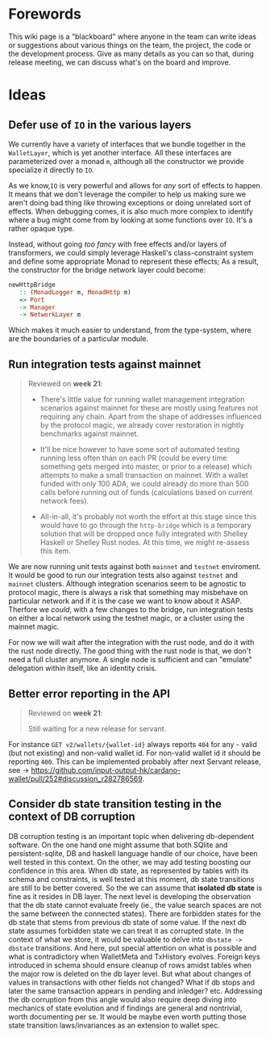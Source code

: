 # Forewords

This wiki page is a "blackboard" where anyone in the team can write ideas or suggestions about various things on the team, the project, the code or the development process. Give as many details as you can so that, during release meeting, we can discuss what's on the board and improve. 

# Ideas

## Defer use of `IO` in the various layers

We currently have a variety of interfaces that we bundle together in the `WalletLayer`, which is yet another interface. All these interfaces are parameterized over a monad `m`, although all the constructor we provide specialize it directly to `IO`. 

As we know,`IO` is very powerful and allows for _any_ sort of effects to happen. It means that we don't leverage the compiler to help us making sure we aren't doing bad thing like throwing exceptions or doing unrelated sort of effects. When debugging comes, it is also much more complex to identify where a bug might come from by looking at some functions over `IO`. It's a rather opaque type.

Instead, without going _too fancy_ with free effects and/or layers of transformers, we could simply leverage Haskell's class-constraint system and define some appropriate Monad to represent these effects; As a result, the constructor for the bridge network layer could become:

```hs
newHttpBridge
   :: (MonadLogger m, MonadHttp m)
   => Port
   -> Manager
   -> NetworkLayer m
```

Which makes it much easier to understand, from the type-system, where are the boundaries of a particular module.



## Run integration tests against mainnet

> Reviewed on **week 21**:
>
> - There's little value for running wallet management integration scenarios against mainnet for these are mostly using features not requiring any chain. Apart from the shape of addresses influenced by the protocol magic, we already cover restoration in nightly benchmarks against mainnet. 
>
> - It'll be nice however to have some sort of automated testing running less often than on each PR (could be every time something gets merged into master, or prior to a release) which attempts to make a small transaction on mainnet. With a wallet funded with only 100 ADA, we could already do more than 500 calls before running out of funds (calculations based on current network fees). 
>
> - All-in-all, it's probably not worth the effort at this stage since this would have to go through the `http-bridge` which is a temporary solution that will be dropped once fully integrated with Shelley Haskell or Shelley Rust nodes. At this time, we might re-assess this item.

We are now running unit tests against both `mainnet` and `testnet` enviroment. It would be good to run our integration tests also against `testnet` and `mainnet` clusters. Although integration scenarios seem to be agnostic to protocol magic, there is always a risk that something may misbehave on particular network and if it is the case we want to know about it ASAP. Therfore we _could_, with a few changes to the bridge, run integration tests on either a local network using the testnet magic, or a cluster using the mainnet magic.

For now we will wait after the integration with the rust node, and do it with the rust node directly.
The good thing with the rust node is that, we don't need a full cluster anymore. A single node is sufficient and can "emulate" delegation within itself, like an identity crisis.

## Better error reporting in the API

> Reviewed on **week 21**:
>
> Still waiting for a new release for servant. 

For instance `GET v2/wallets/{wallet-id}` always reports `404` for any - valid (but not existing) and non-valid wallet id. For non-valid wallet id it should be reporting `400`. This can be implemented probably after next Servant release, see -> https://github.com/input-output-hk/cardano-wallet/pull/252#discussion_r282786569.

## Consider db state transition testing in the context of DB corruption

DB corruption testing is an important topic when delivering db-dependent software. On the one hand one might assume that both SQlite and persistent-sqlite, DB and haskell language handle of our choice, have been well tested in this context. On the other, we may add testing boosting our confidence in this area. When db state, as represented by tables with its schema and constraints, is well tested at this moment, db state transitions are still to be better covered. So the we can assume that **isolated db state** is fine as it resides in DB layer. The next level is developing the observation that the db state cannot evaluate freely (ie., the value search spaces are not the same between the connected states). There are forbidden states for the db state that stems from previous db state of some value. If the next db state assumes forbidden state we can treat it as corrupted state. In the context of what we store, it would be valuable to delve into `dbstate -> dbstate` transitions. And here, put special attention on what is possible and what is contradictory when WalletMeta and TxHistory evolves. Foreign keys introduced in schema should ensure cleanup of rows amidst tables when the major row is deleted on the db layer level. But what about changes of values in transactions with other fields not changed? What if db stops and later the same transaction appears in pending and inledger? etc. Addressing the db corruption from this angle would also require deep diving into mechanics of state evolution and if findings are general and nontrivial, worth documenting per se. It would be maybe even worth putting those state transition laws/invariances as an extension to wallet spec.           